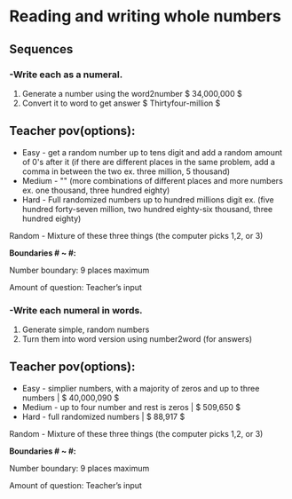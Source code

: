 # Reading and writing whole numbers
## Sequences
### **-Write each as a numeral.**
1. Generate a number using the word2number $ 34,000,000 $
2. Convert it to word to get answer $ Thirtyfour-million $

## Teacher pov(options):
- Easy -  get a random number up to tens digit and add a random amount of 0's after it (if there are different places in the same problem, add a comma in between the two ex. three million, 5 thousand)
- Medium -  "" (more combinations of different places and more numbers ex. one thousand, three hundred eighty)
- Hard - Full randomized numbers up to hundred millions digit ex. (five hundred forty-seven million, two hundred eighty-six thousand, three hundred eighty)

Random - Mixture of these three things (the computer picks 1,2, or 3)

**Boundaries # ~ #:**

Number boundary: 9 places maximum

Amount of question: Teacher’s input


### **-Write each numeral in words.** 
1. Generate simple, random numbers
2. Turn them into word version using number2word (for answers)

## Teacher pov(options):
- Easy -  simplier numbers, with a majority of zeros and up to three numbers | $ 40,000,090 $
- Medium - up to four number and rest is zeros | $ 509,650 $
- Hard - full randomized numbers | $ 88,917 $

Random - Mixture of these three things (the computer picks 1,2, or 3)

**Boundaries # ~ #:** 

Number boundary: 9 places maximum

Amount of question: Teacher’s input
